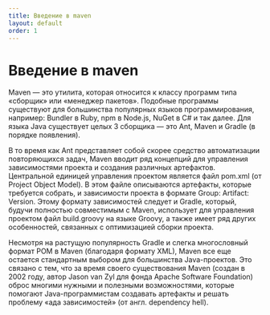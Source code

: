```yaml
---
title: Введение в maven
layout: default
order: 1
---
```


# Введение в maven
Maven — это утилита, которая относится к классу программ типа «сборщик» или «менеджер пакетов». Подобные программы существуют для большинства популярных языков программирования, например: Bundler в Ruby, npm в Node.js, NuGet в C# и так далее. Для языка Java существует целых 3 сборщика — это Ant, Maven и Gradle (в порядке появления).

В то время как Ant представляет собой скорее средство автоматизации повторяющихся задач, Maven вводит ряд концепций для управления зависимостями проекта и создания различных артефактов. Центральной единицей управления проектом является файл pom.xml (от Project Object Model). В этом файле описываются артефакты, которые требуется собрать, и зависимости проекта в формате Group: Artifact: Version. Этому формату зависимостей следует и Gradle, который, будучи полностью совместимым с Maven, использует для управления проектом файл build.groovy на языке Groovy, а также имеет ряд других особенностей, связанных с оптимизацией сборки проекта.

Несмотря на растущую популярность Gradle и слегка многословный формат POM в Maven (благодаря формату XML), Maven все еще остается стандартным выбором для большинства Java-проектов. Это связано с тем, что за время своего существования Maven (создан в 2002 году, автор Jason van Zyl для фонда Apache Software Foundation) оброс многими нужными и полезными возможностями, которые помогают Java-программистам создавать артефакты и решать проблему «ада зависимостей» (от англ. dependency hell).